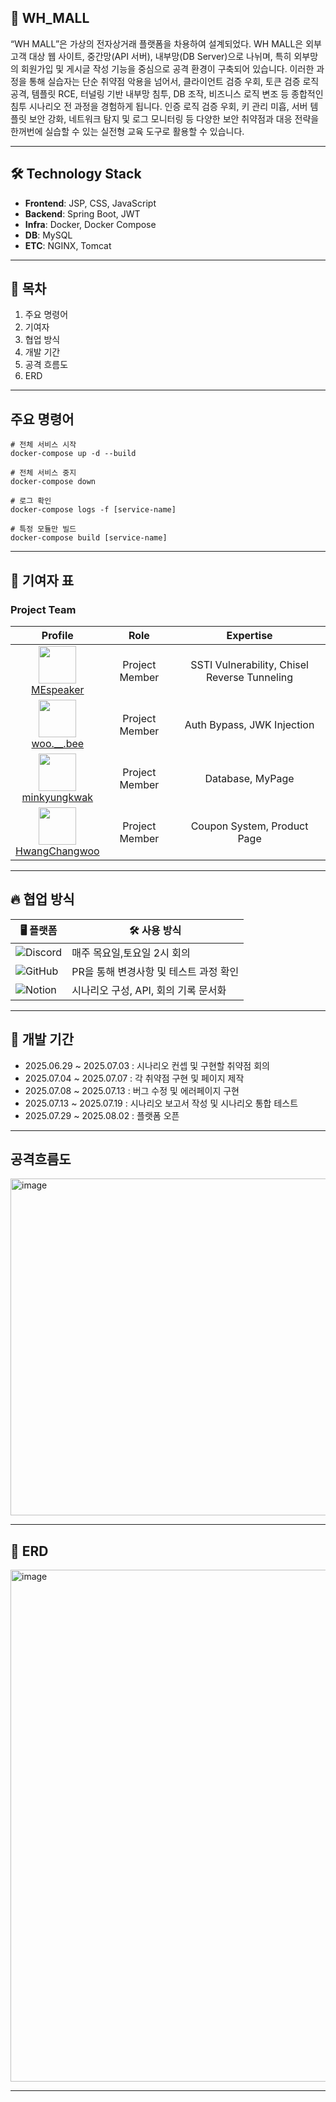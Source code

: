 ## 🔐 WH_MALL

 “WH MALL”은 가상의 전자상거래 플랫폼을 차용하여 설계되었다. WH MALL은 외부 고객 대상 웹 사이트, 중간망(API 서버), 내부망(DB Server)으로 나뉘며, 특히 외부망의 회원가입 및 게시글 작성 기능을 중심으로 공격 환경이 구축되어 있습니다.
 이러한 과정을 통해 실습자는 단순 취약점 악용을 넘어서, 클라이언트 검증 우회, 토큰 검증 로직 공격, 템플릿 RCE, 터널링 기반 내부망 침투, DB 조작, 비즈니스 로직 변조 등 종합적인 침투 시나리오 전 과정을 경험하게 됩니다. 
인증 로직 검증 우회, 키 관리 미흡, 서버 템플릿 보안 강화, 네트워크 탐지 및 로그 모니터링 등 다양한 보안 취약점과 대응 전략을 한꺼번에 실습할 수 있는 실전형 교육 도구로 활용할 수 있습니다.


---

## 🛠️ Technology Stack
- **Frontend**: JSP, CSS, JavaScript  
- **Backend**: Spring Boot, JWT  
- **Infra**: Docker, Docker Compose  
- **DB**: MySQL  
- **ETC**: NGINX, Tomcat

---

## 📑 목차
1. 주요 명령어
2. 기여자
3. 협업 방식
4. 개발 기간
5. 공격 흐름도
6. ERD
---

## 주요 명령어
```
# 전체 서비스 시작
docker-compose up -d --build

# 전체 서비스 중지
docker-compose down

# 로그 확인
docker-compose logs -f [service-name]

# 특정 모듈만 빌드
docker-compose build [service-name]
```

---


## 👏 기여자 표

<h3>Project Team</h3>

<table>
  <thead>
    <tr>
      <th>Profile</th>
      <th>Role</th>
      <th>Expertise</th>
    </tr>
  </thead>
  <tbody>
    <tr>
      <td align="center">
        <a href="https://github.com/MEspeaker">
          <img src="https://github.com/MEspeaker.png" width="60"/><br/>
          MEspeaker
        </a>
      </td>
      <td align="center">Project Member</td>
      <td align="center">SSTI Vulnerability, Chisel Reverse Tunneling</td>
    </tr>
    <tr>
      <td align="center">
        <a href="https://github.com/Ranunculus2165">
          <img src="https://github.com/Ranunculus2165.png" width="60"/><br/>
          woo.__.bee
        </a>
      </td>
      <td align="center">Project Member</td>
      <td align="center">Auth Bypass, JWK Injection</td>
    </tr>
    <tr>
      <td align="center">
        <a href="https://github.com/kkaturi14">
          <img src="https://github.com/kkaturi14.png" width="60"/><br/>
          minkyungkwak
        </a>
      </td>
      <td align="center">Project Member</td>
      <td align="center">Database, MyPage</td>
    </tr>
    <tr>
      <td align="center">
        <a href="https://github.com/Hwanghangwoo">
          <img src="https://github.com/Hwanghangwoo.png" width="60"/><br/>
          HwangChangwoo
        </a>
      </td>
      <td align="center">Project Member</td>
      <td align="center">Coupon System, Product Page</td>
    </tr>
  </tbody>
</table>

---

## 🔥 협업 방식

| 🖥️ 플랫폼 | 🛠️ 사용 방식 |
|-----------|--------------|
| ![Discord](https://img.shields.io/badge/Discord-5865F2?style=for-the-badge&logo=discord&logoColor=white) | 매주 목요일,토요일 2시 회의 |
| ![GitHub](https://img.shields.io/badge/GitHub-181717?style=for-the-badge&logo=github&logoColor=white) | PR을 통해 변경사항 및 테스트 과정 확인 |
| ![Notion](https://img.shields.io/badge/Notion-000000?style=for-the-badge&logo=notion&logoColor=white) | 시나리오 구성, API, 회의 기록 문서화 |

---

## 📆 개발 기간

- 2025.06.29 ~ 2025.07.03 : 시나리오 컨셉 및 구현할 취약점 회의
- 2025.07.04 ~ 2025.07.07 : 각 취약점 구현 및 페이지 제작
- 2025.07.08 ~ 2025.07.13 : 버그 수정 및 에러페이지 구현
- 2025.07.13 ~ 2025.07.19 : 시나리오 보고서 작성 및 시나리오 통합 테스트
- 2025.07.29 ~ 2025.08.02 : 플랫폼 오픈

---
## 공격흐름도
<img width="1022" height="539" alt="image" src="https://github.com/user-attachments/assets/3e8b3cb6-9a32-4ad9-a980-14c812c58d4d" />

---
## 📝 ERD
<img width="1507" height="819" alt="image" src="https://github.com/user-attachments/assets/c7a88282-a923-433d-8490-69ad7aaf6c87" />

---

